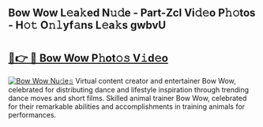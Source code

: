 ## Bow Wow L𝚎a𝚔ed N𝚞𝚍e - Part-Zcl Vi𝚍𝚎o P𝚑𝚘tos - H𝚘𝚝 O𝚗𝚕yf𝚊ns L𝚎a𝚔s gwbvU

# <h2><a href="http://kf3nj1o.oniu.top/?m=Bow+Wow">🔗👉 🔴 Bow Wow P𝚑ot𝚘𝚜 V𝚒d𝚎o</a></h2>

[![Bow Wow Nu𝚍e𝚜](https://i.imgur.com/0qMVB7G.gif)](http://kf3nj1o.oniu.top/?m=Bow+Wow)
Virtual content creator and entertainer Bow Wow, celebrated for distributing dance and lifestyle inspiration through trending dance moves and short films. Skilled animal trainer Bow Wow, celebrated for their remarkable abilities and accomplishments in training animals for performances.  
